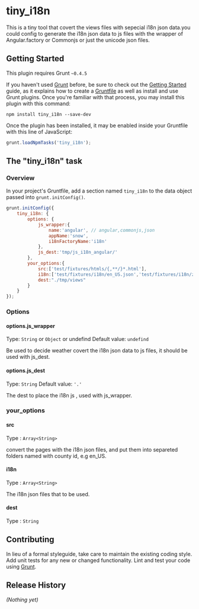 # tiny_i18n

This is a tiny tool that covert the views files with sepecial i18n json data.you could config to generate the i18n json data to js files with the wrapper of Angular.factory or Commonjs or just the unicode json files.

## Getting Started
This plugin requires Grunt `~0.4.5`

If you haven't used [Grunt](http://gruntjs.com/) before, be sure to check out the [Getting Started](http://gruntjs.com/getting-started) guide, as it explains how to create a [Gruntfile](http://gruntjs.com/sample-gruntfile) as well as install and use Grunt plugins. Once you're familiar with that process, you may install this plugin with this command:

```shell
npm install tiny_i18n --save-dev
```

Once the plugin has been installed, it may be enabled inside your Gruntfile with this line of JavaScript:

```js
grunt.loadNpmTasks('tiny_i18n');
```

## The "tiny_i18n" task

### Overview
In your project's Gruntfile, add a section named `tiny_i18n` to the data object passed into `grunt.initConfig()`.

```js
grunt.initConfig({
    tiny_i18n: {
        options: {
            js_wrapper:{
                name:'angular', // angular,commonjs,json
                appName:'snow',
                i18nFactoryName:'i18n'
            },
            js_dest:'tmp/js_i18n_angular/'
        },
        your_options:{
            src:['test/fixtures/htmls/{,**/}*.html'],
            i18n:['test/fixtures/i18n/en_US.json','test/fixtures/i18n/zh_CN.json'],
            dest:"./tmp/views"
        }
    }
});
```

### Options

#### options.js_wrapper
Type: `String` or `Object` or undefind
Default value: `undefind`

Be used to decide weather covert the i18n json data to js files, it should be used with js_dest.

#### options.js_dest
Type: `String`
Default value: `'.'`

The dest to place the i18n js , used with js_wrapper.

### your_options

#### src
Type : `Array<String>`

convert the pages with the i18n json files, and put them into separeted folders named with county id, e.g en_US.

#### i18n
Type : `Array<String>`

The i18n json files that to be used.

#### dest
Type : `String`

## Contributing
In lieu of a formal styleguide, take care to maintain the existing coding style. Add unit tests for any new or changed functionality. Lint and test your code using [Grunt](http://gruntjs.com/).

## Release History
_(Nothing yet)_

